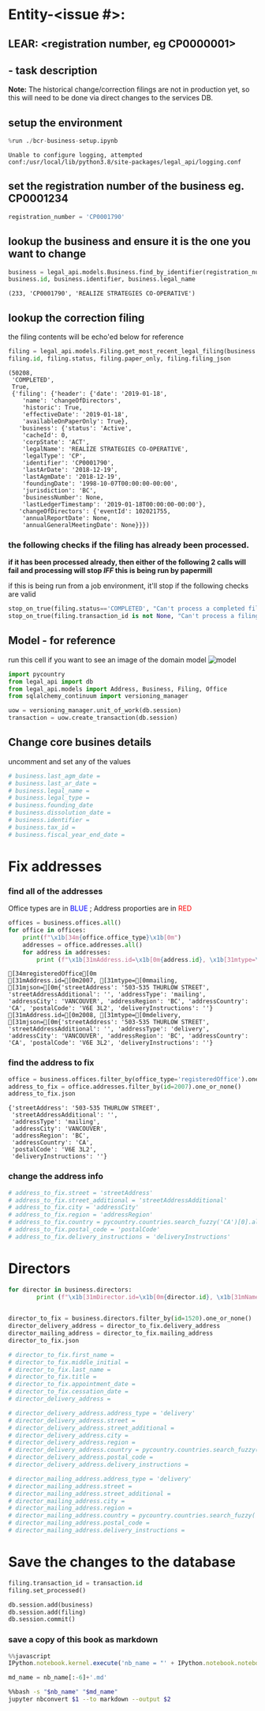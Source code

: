 # Entity-<issue #>: 
## LEAR: <registration number, eg CP0000001>
## - task description

**Note:** The historical change/correction filings are not in production yet, so this will need to be done via direct changes to the services DB.

## setup the environment


```python
%run ./bcr-business-setup.ipynb
```

    Unable to configure logging, attempted conf:/usr/local/lib/python3.8/site-packages/legal_api/logging.conf


## set the registration number of the business eg. CP0001234


```python
registration_number = 'CP0001790'
```

## lookup the business and ensure it is the one you want to change


```python
business = legal_api.models.Business.find_by_identifier(registration_number)
business.id, business.identifier, business.legal_name
```




    (233, 'CP0001790', 'REALIZE STRATEGIES CO-OPERATIVE')



## lookup the correction filing
the filing contents will be echo'ed below for reference


```python
filing = legal_api.models.Filing.get_most_recent_legal_filing(business.id, 'annualReport')
filing.id, filing.status, filing.paper_only, filing.filing_json
```




    (50208,
     'COMPLETED',
     True,
     {'filing': {'header': {'date': '2019-01-18',
        'name': 'changeOfDirectors',
        'historic': True,
        'effectiveDate': '2019-01-18',
        'availableOnPaperOnly': True},
       'business': {'status': 'Active',
        'cacheId': 0,
        'corpState': 'ACT',
        'legalName': 'REALIZE STRATEGIES CO-OPERATIVE',
        'legalType': 'CP',
        'identifier': 'CP0001790',
        'lastArDate': '2018-12-19',
        'lastAgmDate': '2018-12-19',
        'foundingDate': '1998-10-07T00:00:00-00:00',
        'jurisdiction': 'BC',
        'businessNumber': None,
        'lastLedgerTimestamp': '2019-01-18T00:00:00-00:00'},
       'changeOfDirectors': {'eventId': 102021755,
        'annualReportDate': None,
        'annualGeneralMeetingDate': None}}})



### the following checks if the filing has already been processed.
**if it has been processed already, then either of the following 2 calls will fail and processing will stop _IFF_ this is being run by papermill**

if this is being run from a job environment, it'll stop if the following checks are valid


```python
stop_on_true(filing.status=='COMPLETED', "Can't process a completed filing.")
stop_on_true(filing.transaction_id is not None, "Can't process a filing already associated with a transaction.")
```

## Model - for reference
run this cell if you want to see an image of the domain model
![model](img/legal.png)


```python
import pycountry
from legal_api import db
from legal_api.models import Address, Business, Filing, Office
from sqlalchemy_continuum import versioning_manager
```


```python
uow = versioning_manager.unit_of_work(db.session)
transaction = uow.create_transaction(db.session)
```

## Change core busines details
uncomment and set any of the values


```python
# business.last_agm_date =
# business.last_ar_date = 
# business.legal_name = 
# business.legal_type =
# business.founding_date 
# business.dissolution_date =
# business.identifier = 
# business.tax_id = 
# business.fiscal_year_end_date = 
```

# Fix addresses

### find all of the addresses

Office types are in <span style="color: #0000ff">BLUE</span> ;
Address proporties are in <span style="color: #ff0000">RED</span> 


```python
offices = business.offices.all()
for office in offices:
    print(f"\x1b[34m{office.office_type}\x1b[0m")
    addresses = office.addresses.all()
    for address in addresses:
        print (f"\x1b[31mAddress.id=\x1b[0m{address.id}, \x1b[31mtype=\x1b[0m{address.address_type},\n\x1b[31mjson=\x1b[0m{address.json}")
```

    [34mregisteredOffice[0m
    [31mAddress.id=[0m2007, [31mtype=[0mmailing,
    [31mjson=[0m{'streetAddress': '503-535 THURLOW STREET', 'streetAddressAdditional': '', 'addressType': 'mailing', 'addressCity': 'VANCOUVER', 'addressRegion': 'BC', 'addressCountry': 'CA', 'postalCode': 'V6E 3L2', 'deliveryInstructions': ''}
    [31mAddress.id=[0m2008, [31mtype=[0mdelivery,
    [31mjson=[0m{'streetAddress': '503-535 THURLOW STREET', 'streetAddressAdditional': '', 'addressType': 'delivery', 'addressCity': 'VANCOUVER', 'addressRegion': 'BC', 'addressCountry': 'CA', 'postalCode': 'V6E 3L2', 'deliveryInstructions': ''}


### find the address to fix


```python
office = business.offices.filter_by(office_type='registeredOffice').one_or_none()
address_to_fix = office.addresses.filter_by(id=2007).one_or_none()
address_to_fix.json
```




    {'streetAddress': '503-535 THURLOW STREET',
     'streetAddressAdditional': '',
     'addressType': 'mailing',
     'addressCity': 'VANCOUVER',
     'addressRegion': 'BC',
     'addressCountry': 'CA',
     'postalCode': 'V6E 3L2',
     'deliveryInstructions': ''}



### change the address info


```python
# address_to_fix.street = 'streetAddress'
# address_to_fix.street_additional = 'streetAddressAdditional'
# address_to_fix.city = 'addressCity'
# address_to_fix.region = 'addressRegion'
# address_to_fix.country = pycountry.countries.search_fuzzy('CA')[0].alpha_2
# address_to_fix.postal_code = 'postalCode'
# address_to_fix.delivery_instructions = 'deliveryInstructions'
```

# Directors


```python
for director in business.directors:
        print (f"\x1b[31mDirector.id=\x1b[0m{director.id}, \x1b[31mName=\x1b[0m{director.first_name} {director.last_name}\n\x1b[31mjson=\x1b[0m{director.json}")
        
```


```python
director_to_fix = business.directors.filter_by(id=1520).one_or_none()
director_delivery_address = director_to_fix.delivery_address
director_mailing_address = director_to_fix.mailing_address
director_to_fix.json
```


```python
# director_to_fix.first_name = 
# director_to_fix.middle_initial = 
# director_to_fix.last_name = 
# director_to_fix.title = 
# director_to_fix.appointment_date = 
# director_to_fix.cessation_date =
# director_delivery_address = 
```


```python
# director_delivery_address.address_type = 'delivery'
# director_delivery_address.street = 
# director_delivery_address.street_additional = 
# director_delivery_address.city = 
# director_delivery_address.region = 
# director_delivery_address.country = pycountry.countries.search_fuzzy('CA')[0].alpha_2
# director_delivery_address.postal_code = 
# director_delivery_address.delivery_instructions = 
```


```python
# director_mailing_address.address_type = 'delivery'
# director_mailing_address.street = 
# director_mailing_address.street_additional = 
# director_mailing_address.city = 
# director_mailing_address.region = 
# director_mailing_address.country = pycountry.countries.search_fuzzy('CA')[0].alpha_2
# director_mailing_address.postal_code = 
# director_mailing_address.delivery_instructions = 
```

# Save the changes to the database


```python
filing.transaction_id = transaction.id
filing.set_processed()

db.session.add(business)
db.session.add(filing)
db.session.commit()
```

### save a copy of this book as markdown


```javascript
%%javascript
IPython.notebook.kernel.execute('nb_name = "' + IPython.notebook.notebook_name + '"')
```


```python
md_name = nb_name[:-6]+'.md'
```


```bash
%%bash -s "$nb_name" "$md_name"
jupyter nbconvert $1 --to markdown --output $2
```


```python

```
